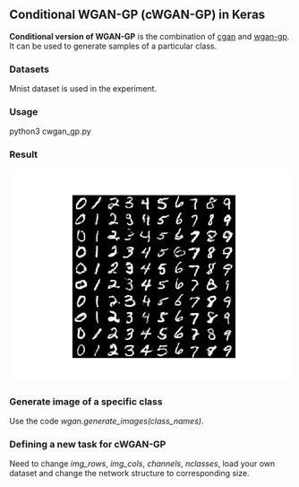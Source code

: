 ## Conditional WGAN-GP (cWGAN-GP) in Keras ##

**Conditional version of WGAN-GP** is the combination of [cgan](https://arxiv.org/abs/1411.1784) and [wgan-gp](https://arxiv.org/pdf/1704.00028). It can be used to generate samples of a particular class.

### Datasets ###

Mnist dataset is used in the experiment.

### Usage ###
python3 cwgan_gp.py

### Result ###
![avatar](/images/sample_image.png)

### Generate image of a specific class ###
Use the code *wgan.generate\_images(class\_names)*.

### Defining a new task for cWGAN-GP ###
Need to change *img\_rows*, *img\_cols*, *channels*, *nclasses*, load your own dataset and change the network structure to corresponding size.